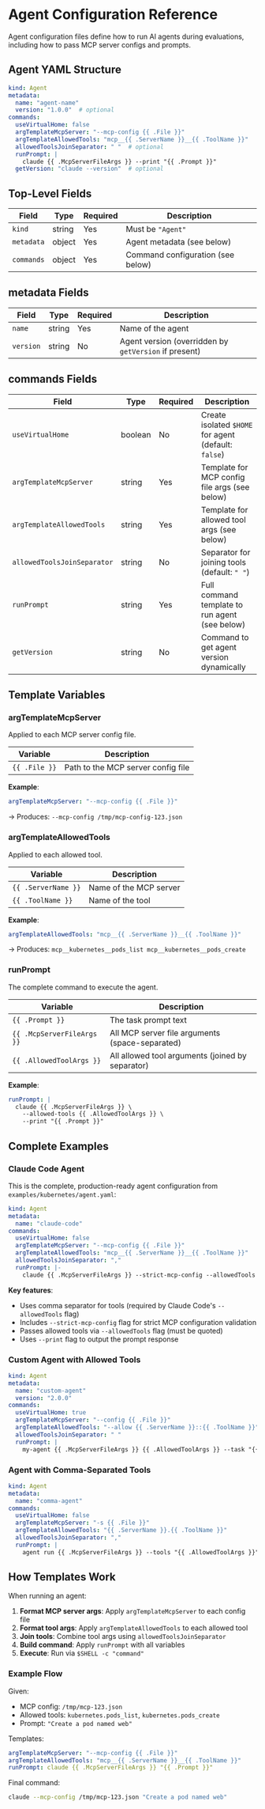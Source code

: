 # Agent Configuration Reference

Agent configuration files define how to run AI agents during evaluations, including how to pass MCP server configs and prompts.

## Agent YAML Structure

```yaml
kind: Agent
metadata:
  name: "agent-name"
  version: "1.0.0"  # optional
commands:
  useVirtualHome: false
  argTemplateMcpServer: "--mcp-config {{ .File }}"
  argTemplateAllowedTools: "mcp__{{ .ServerName }}__{{ .ToolName }}"
  allowedToolsJoinSeparator: " "  # optional
  runPrompt: |
    claude {{ .McpServerFileArgs }} --print "{{ .Prompt }}"
  getVersion: "claude --version"  # optional
```

## Top-Level Fields

| Field | Type | Required | Description |
|-------|------|----------|-------------|
| `kind` | string | Yes | Must be `"Agent"` |
| `metadata` | object | Yes | Agent metadata (see below) |
| `commands` | object | Yes | Command configuration (see below) |

## metadata Fields

| Field | Type | Required | Description |
|-------|------|----------|-------------|
| `name` | string | Yes | Name of the agent |
| `version` | string | No | Agent version (overridden by `getVersion` if present) |

## commands Fields

| Field | Type | Required | Description |
|-------|------|----------|-------------|
| `useVirtualHome` | boolean | No | Create isolated `$HOME` for agent (default: `false`) |
| `argTemplateMcpServer` | string | Yes | Template for MCP config file args (see below) |
| `argTemplateAllowedTools` | string | Yes | Template for allowed tool args (see below) |
| `allowedToolsJoinSeparator` | string | No | Separator for joining tools (default: `" "`) |
| `runPrompt` | string | Yes | Full command template to run agent (see below) |
| `getVersion` | string | No | Command to get agent version dynamically |

## Template Variables

### argTemplateMcpServer

Applied to each MCP server config file.

| Variable | Description |
|----------|-------------|
| `{{ .File }}` | Path to the MCP server config file |

**Example**:
```yaml
argTemplateMcpServer: "--mcp-config {{ .File }}"
```
→ Produces: `--mcp-config /tmp/mcp-config-123.json`

### argTemplateAllowedTools

Applied to each allowed tool.

| Variable | Description |
|----------|-------------|
| `{{ .ServerName }}` | Name of the MCP server |
| `{{ .ToolName }}` | Name of the tool |

**Example**:
```yaml
argTemplateAllowedTools: "mcp__{{ .ServerName }}__{{ .ToolName }}"
```
→ Produces: `mcp__kubernetes__pods_list mcp__kubernetes__pods_create`

### runPrompt

The complete command to execute the agent.

| Variable | Description |
|----------|-------------|
| `{{ .Prompt }}` | The task prompt text |
| `{{ .McpServerFileArgs }}` | All MCP server file arguments (space-separated) |
| `{{ .AllowedToolArgs }}` | All allowed tool arguments (joined by separator) |

**Example**:
```yaml
runPrompt: |
  claude {{ .McpServerFileArgs }} \
    --allowed-tools {{ .AllowedToolArgs }} \
    --print "{{ .Prompt }}"
```

## Complete Examples

### Claude Code Agent

This is the complete, production-ready agent configuration from `examples/kubernetes/agent.yaml`:

```yaml
kind: Agent
metadata:
  name: "claude-code"
commands:
  useVirtualHome: false
  argTemplateMcpServer: "--mcp-config {{ .File }}"
  argTemplateAllowedTools: "mcp__{{ .ServerName }}__{{ .ToolName }}"
  allowedToolsJoinSeparator: ","
  runPrompt: |-
    claude {{ .McpServerFileArgs }} --strict-mcp-config --allowedTools "{{ .AllowedToolArgs }}" --print "{{ .Prompt }}"
```

**Key features**:
- Uses comma separator for tools (required by Claude Code's `--allowedTools` flag)
- Includes `--strict-mcp-config` flag for strict MCP configuration validation
- Passes allowed tools via `--allowedTools` flag (must be quoted)
- Uses `--print` flag to output the prompt response

### Custom Agent with Allowed Tools

```yaml
kind: Agent
metadata:
  name: "custom-agent"
  version: "2.0.0"
commands:
  useVirtualHome: true
  argTemplateMcpServer: "--config {{ .File }}"
  argTemplateAllowedTools: "--allow {{ .ServerName }}::{{ .ToolName }}"
  allowedToolsJoinSeparator: " "
  runPrompt: |
    my-agent {{ .McpServerFileArgs }} {{ .AllowedToolArgs }} --task "{{ .Prompt }}"
```

### Agent with Comma-Separated Tools

```yaml
kind: Agent
metadata:
  name: "comma-agent"
commands:
  useVirtualHome: false
  argTemplateMcpServer: "-s {{ .File }}"
  argTemplateAllowedTools: "{{ .ServerName }}.{{ .ToolName }}"
  allowedToolsJoinSeparator: ","
  runPrompt: |
    agent run {{ .McpServerFileArgs }} --tools "{{ .AllowedToolArgs }}" "{{ .Prompt }}"
```

## How Templates Work

When running an agent:

1. **Format MCP server args**: Apply `argTemplateMcpServer` to each config file
2. **Format tool args**: Apply `argTemplateAllowedTools` to each allowed tool
3. **Join tools**: Combine tool args using `allowedToolsJoinSeparator`
4. **Build command**: Apply `runPrompt` with all variables
5. **Execute**: Run via `$SHELL -c "command"`

### Example Flow

Given:
- MCP config: `/tmp/mcp-123.json`
- Allowed tools: `kubernetes.pods_list`, `kubernetes.pods_create`
- Prompt: `"Create a pod named web"`

Templates:
```yaml
argTemplateMcpServer: "--mcp-config {{ .File }}"
argTemplateAllowedTools: "mcp__{{ .ServerName }}__{{ .ToolName }}"
runPrompt: claude {{ .McpServerFileArgs }} "{{ .Prompt }}"
```

Final command:
```bash
claude --mcp-config /tmp/mcp-123.json "Create a pod named web"
```
